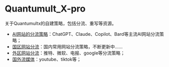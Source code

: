 # Quantumult_X-pro
关于Quantumultx的自建策略，包括分流、重写等资源。
- [AI网站的分流策略](https://raw.githubusercontent.com/yidianhongxin/Quantumult_X-DRL/main/AI_qx.list)：ChatGPT、Claude、Copilot、Bard等主流AI网站分流策略；
- [国区网站分流](https://raw.githubusercontent.com/yidianhongxin/Quantumult_X-DRL/main/CN_Direct.list)：国内常用网站分流策略，不断更新中……
- [外区网站分流](https://raw.githubusercontent.com/yidianhongxin/Quantumult_X-DRL/main/Global.list)：推特、微软、电报、google等分流策略；
- [国外流媒体](https://raw.githubusercontent.com/yidianhongxin/Quantumult_X-DRL/main/StreamingMedia.list)：youtube、tiktok等；
